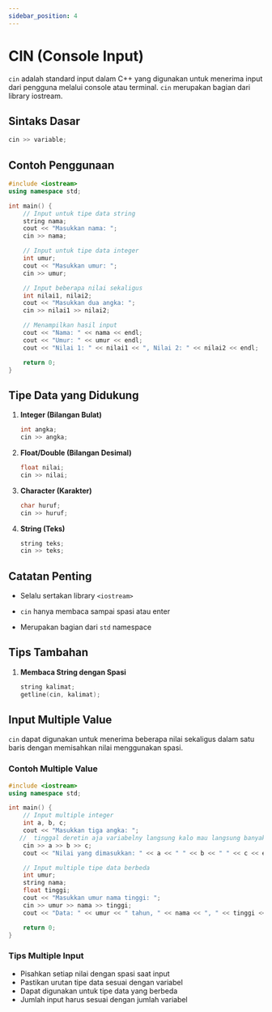 ```yaml
---
sidebar_position: 4
---
```


# CIN (Console Input)

`cin` adalah standard input dalam C++ yang digunakan untuk menerima input dari pengguna melalui console atau terminal. `cin` merupakan bagian dari library iostream.

## Sintaks Dasar

```cpp
cin >> variable;
```

## Contoh Penggunaan

```cpp
#include <iostream>
using namespace std;

int main() {
    // Input untuk tipe data string
    string nama;
    cout << "Masukkan nama: ";
    cin >> nama;

    // Input untuk tipe data integer
    int umur;
    cout << "Masukkan umur: ";
    cin >> umur;

    // Input beberapa nilai sekaligus
    int nilai1, nilai2;
    cout << "Masukkan dua angka: ";
    cin >> nilai1 >> nilai2;

    // Menampilkan hasil input
    cout << "Nama: " << nama << endl;
    cout << "Umur: " << umur << endl;
    cout << "Nilai 1: " << nilai1 << ", Nilai 2: " << nilai2 << endl;

    return 0;
}
```

## Tipe Data yang Didukung

1. **Integer (Bilangan Bulat)**
   ```cpp
   int angka;
   cin >> angka;
   ```

2. **Float/Double (Bilangan Desimal)**
   ```cpp
   float nilai;
   cin >> nilai;
   ```

3. **Character (Karakter)**
   ```cpp
   char huruf;
   cin >> huruf;
   ```

4. **String (Teks)**
   ```cpp
   string teks;
   cin >> teks;
   ```

## Catatan Penting

- Selalu sertakan library `<iostream>`
- `cin` hanya membaca sampai spasi atau enter

- Merupakan bagian dari `std` namespace

## Tips Tambahan

1. **Membaca String dengan Spasi**
   ```cpp
   string kalimat;
   getline(cin, kalimat);
   ```

## Input Multiple Value

`cin` dapat digunakan untuk menerima beberapa nilai sekaligus dalam satu baris dengan memisahkan nilai menggunakan spasi.

### Contoh Multiple Value

```cpp
#include <iostream>
using namespace std;

int main() {
    // Input multiple integer
    int a, b, c;
    cout << "Masukkan tiga angka: ";
   //  tinggal deretin aja variabelny langsung kalo mau langsung banyak
    cin >> a >> b >> c;
    cout << "Nilai yang dimasukkan: " << a << " " << b << " " << c << endl;

    // Input multiple tipe data berbeda
    int umur;
    string nama;
    float tinggi;
    cout << "Masukkan umur nama tinggi: ";
    cin >> umur >> nama >> tinggi;
    cout << "Data: " << umur << " tahun, " << nama << ", " << tinggi << "cm" << endl;

    return 0;
}
```

### Tips Multiple Input
- Pisahkan setiap nilai dengan spasi saat input
- Pastikan urutan tipe data sesuai dengan variabel
- Dapat digunakan untuk tipe data yang berbeda
- Jumlah input harus sesuai dengan jumlah variabel
